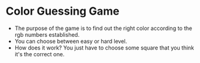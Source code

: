 # Color Guessing Game
 - The purpose of the game is to find out the right color according to the rgb numbers established.
 - You can choose between easy or hard level.
 - How does it work?
   You just have to choose some square that you think it's the correct one.

